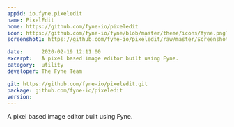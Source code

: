 ```yaml
---
appid: io.fyne.pixeledit
name: PixelEdit
home: https://github.com/fyne-io/pixeledit
icon: https://github.com/fyne-io/fyne/blob/master/theme/icons/fyne.png?raw=true
screenshot1: https://github.com/fyne-io/pixeledit/raw/master/Screenshot.png

date:      2020-02-19 12:11:00
excerpt:   A pixel based image editor built using Fyne.
category:  utility
developer: The Fyne Team

git: https://github.com/fyne-io/pixeledit.git
package: github.com/fyne-io/pixeledit
version: 
---
```


A pixel based image editor built using Fyne.


